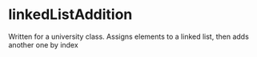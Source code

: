 # linkedListAddition
Written for a university class. Assigns elements to a linked list, then adds another one by index
